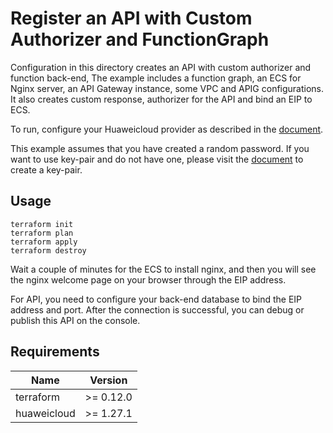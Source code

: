 # Register an API with Custom Authorizer and FunctionGraph

Configuration in this directory creates an API with custom authorizer and function back-end,
The example includes a function graph, an ECS for Nginx server, an API Gateway instance, some VPC and APIG
configurations. It also creates custom response, authorizer for the API and bind an EIP to ECS.

To run, configure your Huaweicloud provider as described in the
[document](https://registry.terraform.io/providers/huaweicloud/huaweicloud/latest/docs).

This example assumes that you have created a random password.
If you want to use key-pair and do not have one, please visit the
[document](https://registry.terraform.io/providers/huaweicloud/huaweicloud/latest/docs/resources/compute_keypair)
to create a key-pair.

## Usage

```
terraform init
terraform plan
terraform apply
terraform destroy
```

Wait a couple of minutes for the ECS to install nginx, and then you will see the nginx welcome page on your browser
through the EIP address.

For API, you need to configure your back-end database to bind the EIP address and port.
After the connection is successful, you can debug or publish this API on the console.

## Requirements

| Name | Version |
| ---- | ---- |
| terraform | >= 0.12.0 |
| huaweicloud | >= 1.27.1 |
